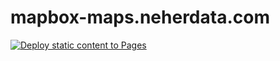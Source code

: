 # mapbox-maps.neherdata.com

[![Deploy static content to Pages](https://github.com/neherdata/mapbox-maps.neherdata.com/actions/workflows/static.yml/badge.svg)](https://github.com/neherdata/mapbox-maps.neherdata.com/actions/workflows/static.yml)